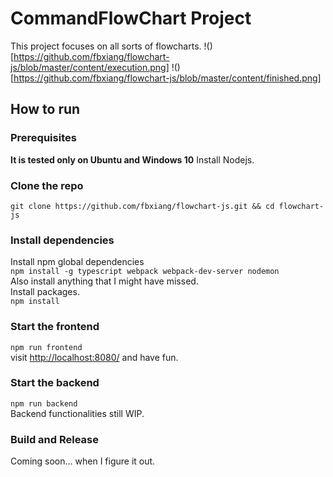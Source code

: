 # CommandFlowChart Project
This project focuses on all sorts of flowcharts.
!()[https://github.com/fbxiang/flowchart-js/blob/master/content/execution.png]
!()[https://github.com/fbxiang/flowchart-js/blob/master/content/finished.png]
## How to run
### Prerequisites
**It is tested only on Ubuntu and Windows 10**
Install Nodejs.

### Clone the repo
`git clone https://github.com/fbxiang/flowchart-js.git && cd flowchart-js`

### Install dependencies
Install npm global dependencies  
`npm install -g typescript webpack webpack-dev-server nodemon`  
Also install anything that I might have missed.  
Install packages.  
`npm install`  

### Start the frontend
`npm run frontend`  
visit [http://localhost:8080/](http://localhost:8080/) and have fun.

### Start the backend
`npm run backend`  
Backend functionalities still WIP.

### Build and Release
Coming soon... when I figure it out.

